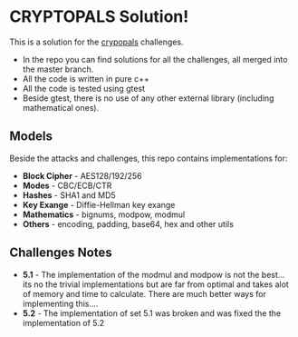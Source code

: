 # CRYPTOPALS Solution!
This is a solution for the [crypopals](https://cryptopals.com) challenges.
* In the repo you can find solutions for all the challenges, all merged into the master branch.
* All the code is written in pure c++
* All the code is tested using gtest
* Beside gtest, there is no use of any other external library (including mathematical ones).

## Models
Beside the attacks and challenges, this repo contains implementations for:
* **Block Cipher** - AES128/192/256
* **Modes** - CBC/ECB/CTR
* **Hashes** - SHA1 and MD5
* **Key Exange** - Diffie-Hellman key exange
* **Mathematics** - bignums, modpow, modmul
* **Others** - encoding, padding, base64, hex and other utils

## Challenges Notes
* **5.1** - The implementation of the modmul and modpow is not the best... its no the trivial implementations but are far from optimal and takes alot of memory and time to calculate. There are much better ways for implementing this....
* **5.2** - The implementation of set 5.1 was broken and was fixed the the implementation of 5.2